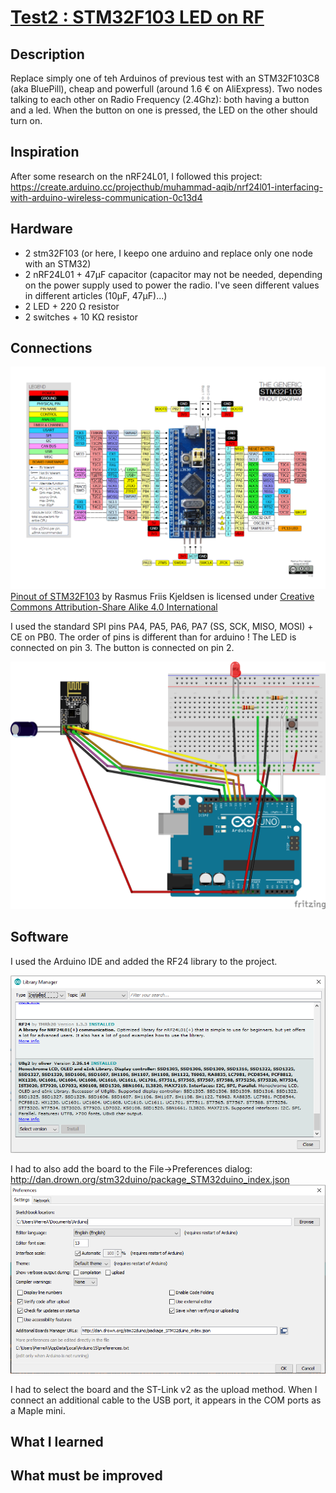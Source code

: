 # [Test2 : STM32F103 LED on RF](/STM32RF24ButtonLED)

## Description

Replace simply one of teh Arduinos of previous test with an STM32F103C8 (aka BluePill), cheap and powerfull (around 1.6 € on AliExpress).
Two nodes talking to each other on Radio Frequency (2.4Ghz): both having a button and a led. When the button on one is pressed, the LED on the other should turn on.

## Inspiration

After some research on the nRF24L01, I followed this project: https://create.arduino.cc/projecthub/muhammad-aqib/nrf24l01-interfacing-with-arduino-wireless-communication-0c13d4

## Hardware

* 2 stm32F103 (or here, I keepo one arduino and replace only one node with an STM32)
* 2 nRF24L01 + 47µF capacitor (capacitor may not be needed, depending on the power supply used to power the radio. I've seen different values in different articles (10µF, 47µF)...)
* 2 LED + 220 Ω resistor
* 2 switches + 10 KΩ resistor

## Connections

![STM32F103 pinout diagram](/media/stm32f103-pinout-diagram.png)
[Pinout of STM32F103](http://reblag.dk/wordpress/wp-content/uploads/2016/07/The-Generic-STM32F103-Pinout-Diagram.pdf) by  Rasmus Friis Kjeldsen is licensed under [Creative Commons Attribution-Share Alike 4.0 International](https://creativecommons.org/licenses/by-sa/4.0/deed.en)

I used the standard SPI pins PA4, PA5, PA6, PA7 (SS, SCK, MISO, MOSI) + CE on PB0. The order of pins is different than for arduino !
The LED is connected on pin 3.
The button is connected on pin 2.

![Project diagram](/media/ArduinoRF24ButtonLED.png)

## Software

I used the Arduino IDE and added the RF24 library to the project.

![Arduino library manager: RF24 library](/media/ArduinoRF24ButtonLED-ArduinoIDE-RF24library.png)

I had to also add the board to the File->Preferences dialog: http://dan.drown.org/stm32duino/package_STM32duino_index.json
![Arduino File Preferences: board](/media/STM32RF24ButtonLED-ArduinoIDE-PreferencesBoard.png)

I had to select the board and the ST-Link v2 as the upload method.
When I connect an additional cable to the USB port, it appears in the COM ports as a Maple mini.



## What I learned

## What must be improved
